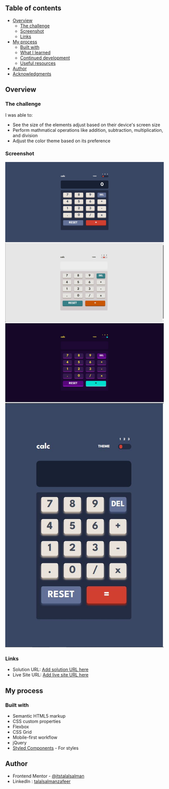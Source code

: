 ## Table of contents

- [Overview](#overview)
  - [The challenge](#the-challenge)
  - [Screenshot](#screenshot)
  - [Links](#links)
- [My process](#my-process)
  - [Built with](#built-with)
  - [What I learned](#what-i-learned)
  - [Continued development](#continued-development)
  - [Useful resources](#useful-resources)
- [Author](#author)
- [Acknowledgments](#acknowledgments)


## Overview

### The challenge

I was able to:

- See the size of the elements adjust based on their device's screen size
- Perform mathmatical operations like addition, subtraction, multiplication, and division
- Adjust the color theme based on its preference

### Screenshot

![](./result_displays/active-states-theme-1.jpg)
![](./result_displays/active-states-theme-2.jpg)
![](./result_displays/active-states-theme-3.jpg)
![](./result_displays/mobile-view.JPG)

### Links

- Solution URL: [Add solution URL here](https://github.com/itstalalsalman/basic-Calculator-app)
- Live Site URL: [Add live site URL here](http://itstalalsalman.githu.io/basic-Calculator-app)

## My process

### Built with

- Semantic HTML5 markup
- CSS custom properties
- Flexbox
- CSS Grid
- Mobile-first workflow
- jQuery
- [Styled Components](https://styled-components.com/) - For styles


## Author

- Frontend Mentor - [@itstalalsalman](https://www.frontendmentor.io/profile/yourusername)
- LinkedIn : [talalsalmanzafeer](https://www.linkedin.com/in/talal-salman-zafeer-175aab248/)
